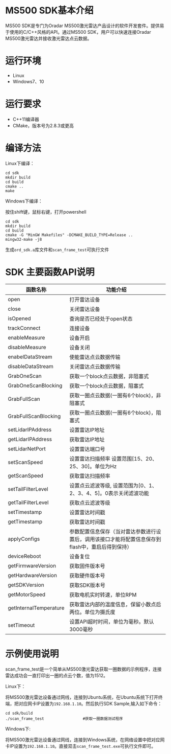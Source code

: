 
# MS500 SDK基本介绍
MS500 SDK是专门为Oradar MS500激光雷达产品设计的软件开发套件。提供易于使用的C/C++风格的API。通过MS500 SDK，用户可以快速连接Oradar MS500激光雷达并接收激光雷达点云数据。

# 运行环境
- Linux
- Windows7、10

# 运行要求
- C++11编译器
- CMake，版本号为2.8.3或更高

# 编译方法

Linux下编译：
```
cd sdk
mkdir build
cd build
cmake ..
make
```
Windows下编译：

按住shift键，鼠标右键，打开powershell
```
cd sdk
mkdir build
cd build
cmake -G "MinGW Makefiles" -DCMAKE_BUILD_TYPE=Release ..
mingw32-make -j8
```

生成`ord_sdk.a`库文件和`scan_frame_test`可执行文件


# SDK 主要函数API说明
|函数名称 | 功能介绍|
|---------|---------------|
|open| 打开雷达设备 |
|close| 关闭雷达设备 |
|isOpened| 查询是否已经处于open状态 |
|trackConnect           | 连接设备 |
|enableMeasure   | 设备开启 |
|disableMeasure          | 设备关闭 |
|enabelDataStream  | 使能雷达点云数据传输 |
|disableDataStream      | 关闭雷达点云数据传输 |
|GrabOneScan      | 获取一个block点云数据，非阻塞式 |
|GrabOneScanBlocking          | 获取一个block点云数据，阻塞式 |
|GrabFullScan      | 获取一圈点云数据(一圈有6个block)，非阻塞式 |
|GrabFullScanBlocking          | 获取一圈点云数据(一圈有6个block)，阻塞式 |
|setLidarIPAddress    | 设置雷达IP地址 |
|getLidarIPAddress              | 获取雷达IP地址 |
|setLidarNetPort              | 设置雷达端口号 |
|setScanSpeed | 设置雷达扫描频率 设置范围[15、20、25、30]。单位为Hz|
|getScanSpeed | 获取雷达扫描频率 |
|setTailFilterLevel | 设置点云滤波等级, 设置范围为[0、1、2、3、4、5]。0表示关闭滤波功能 |
|getTailFilterLevel | 获取点云滤波等级 |
|setTimestamp | 设置雷达时间戳 |
|getTimestamp | 获取雷达时间戳 |
|applyConfigs | 参数配置信息保存（当对雷达参数进行设置后，调用该接口才能将配置信息保存到flash中，重启后得到保持） |
|deviceReboot | 设备复位 |
|getFirmwareVersion | 获取固件版本号 |
|getHardwareVersion | 获取硬件版本号 |
|getSDKVersion | 获取SDK版本号 |
|getMotorSpeed | 获取电机实时转速，单位RPM |
|getInternalTemperature | 获取雷达内部的温度信息，保留小数点后两位。单位为摄氏度|
|setTimeout | 设置API超时时间，单位为毫秒。默认3000毫秒 |


# 示例使用说明
scan_frame_test是一个简单从MS500激光雷达获取一圈数据的示例程序，连接雷达成功会一直打印出一圈的点云个数，值为1512。

Linux下：

将MS500激光雷达设备通过网线，连接到Ubuntu系统，在Ubuntu系统下打开终端，把对应网卡IP设置为`192.168.1.10`。然后执行SDK Sample,输入如下命令：

```
cd sdk/build
./scan_frame_test                 #获取一圈数据测试程序
```
Windows下:

将MS500激光雷达设备通过网线，连接到Windows系统，在网络设置中把对应网卡IP设置为`192.168.1.10`。直接双击`scan_frame_test.exe`可执行文件即可。

